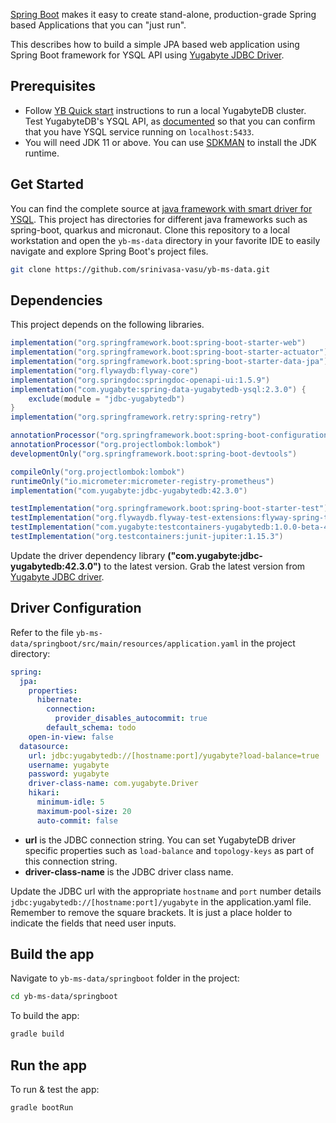 [Spring Boot](https://spring.io/projects/spring-boot) makes it easy to create stand-alone, production-grade Spring based Applications that you can "just run".

This describes how to build a simple JPA based web application using Spring Boot framework for YSQL API using [Yugabyte JDBC Driver](https://docs.yugabyte.com/latest/integrations/jdbc-driver/).

## Prerequisites

- Follow [YB Quick start](https://docs.yugabyte.com/latest/quick-start/) instructions to run a local YugabyteDB cluster. Test YugabyteDB's YSQL API, as [documented](../../quick-start/explore/ysql/) so that you can confirm that you have YSQL service running on `localhost:5433`.
- You will need JDK 11 or above. You can use [SDKMAN](https://sdkman.io/install) to install the JDK runtime.

## Get Started

You can find the complete source at [java framework with smart driver for YSQL](https://github.com/yugabyte/yb-ms-data.git). This project has directories for different java frameworks such as spring-boot, quarkus and micronaut. Clone this repository to a local workstation and open the `yb-ms-data` directory in your favorite IDE to easily navigate and explore Spring Boot's project files.

```sh
git clone https://github.com/srinivasa-vasu/yb-ms-data.git
```

## Dependencies

This project depends on the following libraries.
```gradle
implementation("org.springframework.boot:spring-boot-starter-web")
implementation("org.springframework.boot:spring-boot-starter-actuator")
implementation("org.springframework.boot:spring-boot-starter-data-jpa")
implementation("org.flywaydb:flyway-core")
implementation("org.springdoc:springdoc-openapi-ui:1.5.9")
implementation("com.yugabyte:spring-data-yugabytedb-ysql:2.3.0") {
    exclude(module = "jdbc-yugabytedb")
}
implementation("org.springframework.retry:spring-retry")

annotationProcessor("org.springframework.boot:spring-boot-configuration-processor")
annotationProcessor("org.projectlombok:lombok")
developmentOnly("org.springframework.boot:spring-boot-devtools")

compileOnly("org.projectlombok:lombok")
runtimeOnly("io.micrometer:micrometer-registry-prometheus")
implementation("com.yugabyte:jdbc-yugabytedb:42.3.0")

testImplementation("org.springframework.boot:spring-boot-starter-test")
testImplementation("org.flywaydb.flyway-test-extensions:flyway-spring-test:7.0.0")
testImplementation("com.yugabyte:testcontainers-yugabytedb:1.0.0-beta-4")
testImplementation("org.testcontainers:junit-jupiter:1.15.3")
```
Update the driver dependency library **("com.yugabyte:jdbc-yugabytedb:42.3.0")** to the latest version. Grab the latest version from [Yugabyte JDBC driver](https://docs.yugabyte.com/latest/integrations/jdbc-driver/).

## Driver Configuration

Refer to the file `yb-ms-data/springboot/src/main/resources/application.yaml` in the project directory:

```yml
spring:
  jpa:
    properties:
      hibernate:
        connection:
          provider_disables_autocommit: true
        default_schema: todo
    open-in-view: false
  datasource:
    url: jdbc:yugabytedb://[hostname:port]/yugabyte?load-balance=true
    username: yugabyte
    password: yugabyte
    driver-class-name: com.yugabyte.Driver
    hikari:
      minimum-idle: 5
      maximum-pool-size: 20
      auto-commit: false
```

- **url** is the JDBC connection string. You can set YugabyteDB driver specific properties such as `load-balance` and `topology-keys` as part of this connection string.
- **driver-class-name** is the JDBC driver class name.

Update the JDBC url with the appropriate `hostname` and `port` number details `jdbc:yugabytedb://[hostname:port]/yugabyte` in the application.yaml file. Remember to remove the square brackets. It is just a place holder to indicate the fields that need user inputs.

## Build the app

Navigate to `yb-ms-data/springboot` folder in the project:

```sh
cd yb-ms-data/springboot
```

To build the app:

```sh
gradle build
```

## Run the app

To run & test the app:

```sh
gradle bootRun
```